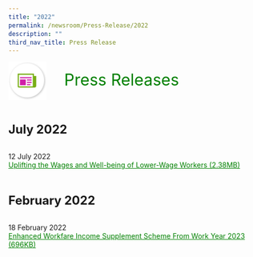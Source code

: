 ```yaml
---
title: "2022"
permalink: /newsroom/Press-Release/2022
description: ""
third_nav_title: Press Release
---
```

<html>
<img align="left" src="/images/icons/ico_media_articles.png" class="PressReleaseIcon">
<br>
<font align="center" color="green" size="+3">&nbsp;&nbsp;&nbsp;&nbsp;Press Releases</font><br><br><br><br>
	
<font size="+2"><b>July 2022</b></font><br><br>

12 July 2022<br>
<a class="hyperlink" href="/files/pdf-press-release/July%202022/Uplifting%20the%20Wages%20and%20Well-being%20of%20Lower-Wage%20Workers.pdf">Uplifting the Wages and Well-being of Lower-Wage Workers (2.38MB)</a><br><br><br>

	
<font size="+2"><b>February 2022</b></font><br><br>

18 February 2022<br>
<a class="hyperlink" href="/files/pdf-press-release/Feb%202022/Enhanced%20Workfare%20Income%20Supplement%20Scheme%20From%20Work%20Year%202023.pdf">Enhanced Workfare Income Supplement Scheme From Work Year 2023 (696KB)</a>
<style>
img.PressReleaseIcon {
  height: 15%;
  width: 15%;
}
a.hyperlink {
    color:green;
  }
a.hyperlink:hover {
    color:MediumVioletRed;
  }
</style>
</html>